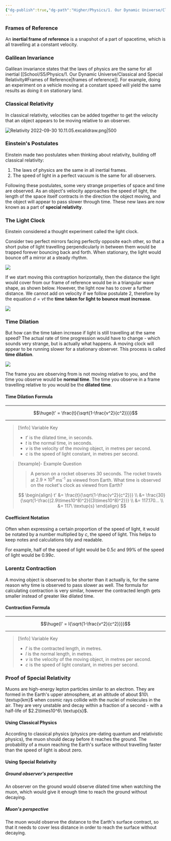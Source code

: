 ```yaml
---
{"dg-publish":true,"dg-path":"Higher/Physics/1. Our Dynamic Universe/Classical and Special Relativity.md","dg-permalink":"physics/relativity","permalink":"/physics/relativity/"}
---
```



### Frames of Reference
An **inertial frame of reference** is a snapshot of a part of spacetime, which is all travelling at a constant velocity.

### Galilean Invariance
Galilean invariance states that the laws of physics are the same for all inertial [[School/S5/Physics/1. Our Dynamic Universe/Classical and Special Relativity#Frames of Reference\|frames of reference]]. For example, doing an experiment on a vehicle moving at a constant speed will yield the same results as doing it on stationary land.

### Classical Relativity
In classical relativity, velocities can be added together to get the velocity that an object appears to be moving relative to an observer.

![Relativity 2022-09-30 10.11.05.excalidraw.png|500](/img/user/!%20Obsidian/Excalidraw/Relativity%202022-09-30%2010.11.05.excalidraw.png)

### Einstein's Postulates
Einstein made two postulates when thinking about relativity, building off classical relativity:

1. The laws of physics are the same in all inertial frames.
2. The speed of light in a perfect vacuum is the same for all observers.

Following these postulates, some very strange properties of space and time are observed. As an object's velocity approaches the speed of light, the length of the space itself contracts in the direction the object moving, and the object will appear to pass slower through time. These new laws are now known as a part of **special relativity**.

### The Light Clock
Einstein considered a thought experiment called the light clock.

Consider two perfect mirrors facing perfectly opposite each other, so that a short pulse of light travelling perpendicularly in between them would be trapped forever bouncing back and forth. When stationary, the light would bounce off a mirror at a steady rhythm.

![](https://www.einstein-online.info/wp-content/uploads/SRT_Lichtuhr_%C2%A9_Daniela_Leitner_Markus_Poessel_Einstein-Online.gif)

If we start moving this contraption horizontally, then the distance the light would cover from our frame of reference would be in a triangular wave shape, as shown below. However, the light now has to cover a further distance. We cannot add on velocity if we follow postulate 2, therefore by the equation $d=vt$ the **time taken for light to bounce must increase**.

![](https://www.einstein-online.info/wp-content/uploads/SRT_Lichtuhr_path_%C2%A9_Daniela_Leitner_Markus_Poessel_Einstein-Online-1.jpg)

### Time Dilation
But how can the time taken increase if light is still travelling at the same speed? The actual rate of time progression would have to change - which sounds very strange, but is actually what happens. A moving clock will appear to be running slower for a stationary observer. This process is called **time dilation**.

![](https://www.einstein-online.info/wp-content/uploads/SRT_Lichtuhren_%C2%A9_Daniela_Leitner_Markus_Poessel_Einstein-Online.gif)

The frame you are observing from is not moving relative to you, and the time you observe would be **normal time**. The time you observe in a frame travelling relative to you would be the **dilated time**.

#### Time Dilation Formula

---

$$\huge{t' = \frac{t}{\sqrt{1-\frac{v^2}{c^2}}}}$$

---

> [!info] Variable Key
> 
> - $t'$ is the dilated time, in seconds.
> - $t$ is the normal time, in seconds.
> - $v$ is the velocity of the moving object, in metres per second.
> - $c$ is the speed of light constant, in metres per second.

> [!example]- Example Question
> 
> > A person on a rocket observes 30 seconds. The rocket travels at $2.9\times10^8$ ms<sup>-1</sup> as viewed from Earth. What time is observed on the rocket's clock as viewed from Earth?
> 
> $$
> \begin{align}
> t' &= \frac{t}{\sqrt{1-\frac{v^2}{c^2}}} \\
> &= \frac{30}{\sqrt{1-\frac{(2.9\times10^8)^2}{(3\times10^8)^2}}} \\
> &= 117.170... \\
> &= 117\ \textup{s}
> \end{align}
> $$

#### Coefficient Notation
Often when expressing a certain proportion of the speed of light, it would be notated by a number multiplied by $c$, the speed of light. This helps to keep notes and calculations tidy and readable.

For example, half of the speed of light would be $0.5c$ and 99% of the speed of light would be $0.99c$.

### Lorentz Contraction
A moving object is observed to be shorter than it actually is, for the same reason why time is observed to pass slower as well. The formula for calculating contraction is very similar, however the contracted length gets smaller instead of greater like dilated time.

#### Contraction Formula

---

$$\huge{l' = l{\sqrt{1-\frac{v^2}{c^2}}}}$$

---
> [!info] Variable Key
> 
> - $l'$ is the contracted length, in metres.
> - $l$ is the normal length, in metres.
> - $v$ is the velocity of the moving object, in metres per second.
> - $c$ is the speed of light constant, in metres per second.

### Proof of Special Relativity
Muons are high-energy lepton particles similar to an electron. They are formed in the Earth's upper atmosphere, at an altitude of about $10\ \textup{km}$ when cosmic rays collide with the nuclei of molecules in the air. They are very unstable and decay within a fraction of a second - with a half-life of $2.2\times10^6\ \textup{s}$.

#### Using Classical Physics
According to classical physics (physics pre-dating quantum and relativistic physics), the muon should decay before it reaches the ground. The probability of a muon reaching the Earth's surface without travelling faster than the speed of light is about zero.

#### Using Special Relativity
##### Ground observer's perspective
An observer on the ground would observe dilated time when watching the muon, which would give it enough time to reach the ground without decaying.

##### Muon's perspective
The muon would observe the distance to the Earth's surface contract, so that it needs to cover less distance in order to reach the surface without decaying.